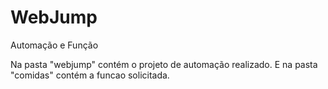 # WebJump
Automação e Função


Na pasta "webjump" contém o projeto de automação realizado.
E na pasta "comidas" contém a funcao solicitada.
